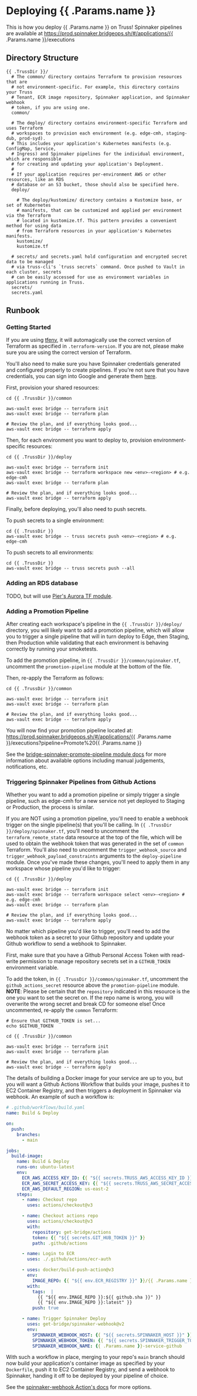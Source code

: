 # Deploying {{ .Params.name }}

This is how you deploy {{ .Params.name }} on Truss! Spinnaker pipelines are available at https://prod.spinnaker.bridgeops.sh/#/applications/{{ .Params.name }}/executions

## Directory Structure

```
{{ .TrussDir }}/
  # The common/ directory contains Terraform to provision resources that are
  # not environment-specific. For example, this directory contains your Truss
  # Tenant, ECR image repository, Spinnaker application, and Spinnaker webhook
  # token, if you are using one.
  common/

  # The deploy/ directory contains environment-specific Terraform and uses Terraform
  # workspaces to provision each environment (e.g. edge-cmh, staging-dub, prod-syd).
  # This includes your application's Kubernetes manifests (e.g. ConfigMap, Service,
  # Ingress) and Spinnaker pipelines for the individual environment, which are responsible
  # for creating and updating your application's Deployment.
  #
  # If your application requires per-environment AWS or other resources, like an RDS
  # database or an S3 bucket, those should also be specified here.
  deploy/

    # The deploy/kustomize/ directory contains a Kustomize base, or set of Kubernetes
    # manifests, that can be customized and applied per environment via the Terraform
    # located in kustomize.tf. This pattern provides a convenient method for using data
    # from Terraform resources in your application's Kubernetes manifests.
    kustomize/
    kustomize.tf

  # secrets/ and secrets.yaml hold configuration and encrypted secret data to be managed
  # via truss-cli's `truss secrets` command. Once pushed to Vault in each cluster, secrets
  # can be easily accessed for use as environment variables in applications running in Truss.
  secrets/
  secrets.yaml
```

## Runbook

### Getting Started

If you are using [tfenv](https://github.com/tfutils/tfenv), it will automagically use
the correct version of Terraform as specified in `.terraform-version`. If you are not,
please make sure you are using the correct version of Terraform.

You'll also need to make sure you have Spinnaker credentials generated and configured
properly to create pipelines. If you're not sure that you have credentials, you can
sign into Google and generate them [here](https://spinnaker-x509.nonprod-cmh.truss.bridgeops.sh/x509/prod).

First, provision your shared resources:

```shell
cd {{ .TrussDir }}/common

aws-vault exec bridge -- terraform init
aws-vault exec bridge -- terraform plan

# Review the plan, and if everything looks good...
aws-vault exec bridge -- terraform apply
```

Then, for each environment you want to deploy to, provision environment-specific resources:

```shell
cd {{ .TrussDir }}/deploy

aws-vault exec bridge -- terraform init
aws-vault exec bridge -- terraform workspace new <env>-<region> # e.g. edge-cmh
aws-vault exec bridge -- terraform plan

# Review the plan, and if everything looks good...
aws-vault exec bridge -- terraform apply
```

Finally, before deploying, you'll also need to push secrets.

To push secrets to a single environment:

```shell
cd {{ .TrussDir }}
aws-vault exec bridge -- truss secrets push <env>-<region> # e.g. edge-cmh
```

To push secrets to all environments:
```shell
cd {{ .TrussDir }}
aws-vault exec bridge -- truss secrets push --all
```

### Adding an RDS database

TODO, but will use [Pier's Aurora TF module](https://github.com/get-bridge/bridge-pier-aurora-module).

### Adding a Promotion Pipeline

After creating each workspace's pipeline in the `{{ .TrussDir }}/deploy/` directory,
you will likely want to add a promotion pipeline, which will allow you to trigger a
single pipeline that will in turn deploy to Edge, then Staging, then Production while
validating that each environment is behaving correctly by running your smoketests.

To add the promotion pipeline, in `{{ .TrussDir }}/common/spinnaker.tf`, uncomment the
`promotion-pipeline` module at the bottom of the file.

Then, re-apply the Terraform as follows:

```shell
cd {{ .TrussDir }}/common

aws-vault exec bridge -- terraform init
aws-vault exec bridge -- terraform plan

# Review the plan, and if everything looks good...
aws-vault exec bridge -- terraform apply
```

You will now find your promotion pipeline located at:
https://prod.spinnaker.bridgeops.sh/#/applications/{{ .Params.name }}/executions?pipeline=Promote%20{{ .Params.name }}

See the [bridge-spinnaker-promote-pipeline module docs](https://github.com/get-bridge/bridge-terraform-modules/tree/master/bridge-spinnaker-promote-pipeline) for more information about available options including manual judgements, notifications, etc.

### Triggering Spinnaker Pipelines from Github Actions

Whether you want to add a promotion pipeline or simply trigger a single pipeline,
such as edge-cmh for a new service not yet deployed to Staging or Production, the
process is similar.

If you are NOT using a promotion pipeline, you'll need to enable a webhook trigger
on the single pipeline(s) that you'll be calling. In `{{ .TrussDir }}/deploy/spinnaker.tf`,
you'll need to uncomment the `terraform_remote_state` data resource at the top of the
file, which will be used to obtain the webhook token that was generated in the set of
`common` Terraform. You'll also need to uncomment the `trigger_webhook_source` and
`trigger_webhook_payload_constraints` arguments to the `deploy-pipeline` module. Once
you've made these changes, you'll need to apply them in any workspace whose pipeline you'd
like to trigger:

```shell
cd {{ .TrussDir }}/deploy

aws-vault exec bridge -- terraform init
aws-vault exec bridge -- terraform workspace select <env>-<region> # e.g. edge-cmh
aws-vault exec bridge -- terraform plan

# Review the plan, and if everything looks good...
aws-vault exec bridge -- terraform apply
```

No matter which pipeline you'd like to trigger, you'll need to add the webhook
token as a secret to your Github repository and update your Github workflow to
send a webhook to Spinnaker.

First, make sure that you have a Github Personal Access Token with read-write permission
to manage repository secrets set in a `GITHUB_TOKEN` environment variable.

To add the token, in `{{ .TrussDir }}/common/spinnaker.tf`, uncomment the `github_actions_secret`
resource above the `promotion-pipeline` module. **NOTE**: Please be certain that the `repository`
indicated in this resource is the one you want to set the secret on. If the repo name is wrong,
you will overwrite the wrong secret and break CD for someone else! Once uncommented, re-apply
the `common` Terraform:

```shell
# Ensure that GITHUB_TOKEN is set...
echo $GITHUB_TOKEN

cd {{ .TrussDir }}/common

aws-vault exec bridge -- terraform init
aws-vault exec bridge -- terraform plan

# Review the plan, and if everything looks good...
aws-vault exec bridge -- terraform apply
```

The details of building a Docker image for your service are up to you, but you will want
a Github Actions Workflow that builds your image, pushes it to EC2 Container Registry, and
then triggers a deployment in Spinnaker via webhook. An example of such a workflow is:

```yaml
# .github/workflows/build.yaml
name: Build & Deploy

on:
  push:
    branches:
      - main

jobs:
  build-image:
    name: Build & Deploy
    runs-on: ubuntu-latest
    env:
      ECR_AWS_ACCESS_KEY_ID: {{ "${{ secrets.TRUSS_AWS_ACCESS_KEY_ID }}" }}
      ECR_AWS_SECRET_ACCESS_KEY: {{ "${{ secrets.TRUSS_AWS_SECRET_ACCESS_KEY }}" }}
      ECR_AWS_DEFAULT_REGION: us-east-2
    steps:
      - name: Checkout repo
        uses: actions/checkout@v3

      - name: Checkout actions repo
        uses: actions/checkout@v3
        with:
          repository: get-bridge/actions
          token: {{ "${{ secrets.GIT_HUB_TOKEN }}" }}
          path: .github/actions

      - name: Login to ECR
        uses: ./.github/actions/ecr-auth

      - uses: docker/build-push-action@v3
        env:
          IMAGE_REPO: {{ "${{ env.ECR_REGISTRY }}" }}/{{ .Params.name }}
        with:
          tags:  |
            {{ "${{ env.IMAGE_REPO }}:${{ github.sha }}" }}
            {{ "${{ env.IMAGE_REPO }}:latest" }}
          push: true

      - name: Trigger Spinnaker Deploy
        uses: get-bridge/spinnaker-webhook@v2
        env:
          SPINNAKER_WEBHOOK_HOST: {{ "${{ secrets.SPINNAKER_HOST }}" }}
          SPINNAKER_WEBHOOK_TOKEN: {{ "${{ secrets.SPINNAKER_TRIGGER_TOKEN }}" }}
          SPINNAKER_WEBHOOK_NAME: {{ .Params.name }}-service-github
```

With such a workflow in place, merging to your repo's `main` branch should now build your
application's container image as specified by your `Dockerfile`, push it to EC2 Container
Registry, and send a webhook to Spinnaker, handing it off to be deployed by your pipeline
of choice.

See the [spinnaker-webhook Action's docs](https://github.com/get-bridge/spinnaker-webhook) for more options.
